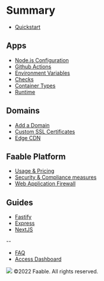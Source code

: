 # Summary​

- [Quickstart](README.md)

## Apps

- [Node.js Configuration](apps/configuration.md)
- [Github Actions](apps/github-actions.md)
- [Environment Variables](apps/env.md)
- [Checks](apps/checks.md)
- [Container Types](apps/container-types.md)
- [Runtime](docs/runtime.md)

## Domains

- [Add a Domain](domains/add-a-domain.md)
- [Custom SSL Certificates](domains/custom-ssl-certificates.md)
- [Edge CDN](domains/edge-cdn.md)

## Faable Platform

- [Usage & Pricing](platform/pricing.md)
- [Security & Compliance measures](platform/security/security.md)
- [Web Application Firewall](platform/security/waf.md)

## Guides

- [Fastify](guides/fastify.md)
- [Express](guides/express.md)
- [NextJS](guides/next.md)

--

- [FAQ](faq.md)
- [Access Dashboard](https://www.faable.com/dashboard)

![](https://www.faable.com/logo/Wide.png)
©2022 Faable. All rights reserved.
